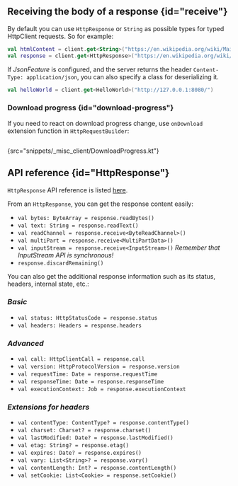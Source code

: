 [//]: # (title: Receiving responses)

<include src="lib.md" include-id="outdated_warning"/>

## Receiving the body of a response {id="receive"}

By default you can use `HttpResponse` or `String` as possible types for typed
HttpClient requests. So for example:

```kotlin
val htmlContent = client.get<String>("https://en.wikipedia.org/wiki/Main_Page")
val response = client.get<HttpResponse>("https://en.wikipedia.org/wiki/Main_Page")
```

If *JsonFeature* is configured, and the server returns the header `Content-Type: application/json`,
you can also specify a class for deserializing it.

```kotlin
val helloWorld = client.get<HelloWorld>("http://127.0.0.1:8080/")
```


### Download progress {id="download-progress"}

If you need to react on download progress change, use `onDownload` extension function in `HttpRequestBuilder`:
```kotlin
```
{src="snippets/_misc_client/DownloadProgress.kt"}


## API reference {id="HttpResponse"}

`HttpResponse` API reference is listed [here](https://api.ktor.io/%ktor_version%/io.ktor.client.response/-http-response/).

From an `HttpResponse`, you can get the response content easily:

* `val bytes: ByteArray = response.readBytes()`
* `val text: String = response.readText()`
* `val readChannel = response.receive<ByteReadChannel>()`
* `val multiPart = response.receive<MultiPartData>()`
* `val inputStream = response.receive<InputStream>()` *Remember that InputStream API is synchronous!*
* `response.discardRemaining()`

You can also get the additional response information such as its status, headers, internal state, etc.:

### *Basic*

* `val status: HttpStatusCode = response.status`
* `val headers: Headers = response.headers`

### *Advanced*

* `val call: HttpClientCall = response.call`
* `val version: HttpProtocolVersion = response.version`
* `val requestTime: Date = response.requestTime`
* `val responseTime: Date = response.responseTime`
* `val executionContext: Job = response.executionContext`

### *Extensions for headers*

* `val contentType: ContentType? = response.contentType()`
* `val charset: Charset? = response.charset()`
* `val lastModified: Date? = response.lastModified()`
* `val etag: String? = response.etag()`
* `val expires: Date? = response.expires()`
* `val vary: List<String>? = response.vary()`
* `val contentLength: Int? = response.contentLength()`
* `val setCookie: List<Cookie> = response.setCookie()`
